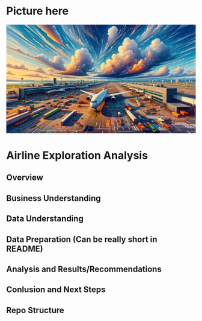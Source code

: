 # Picture here
![Alt text](airplane_readme_final.png)
# Airline Exploration Analysis 
## Overview
## Business Understanding
## Data Understanding
## Data Preparation (Can be really short in README)
## Analysis and Results/Recommendations
## Conlusion and Next Steps
## Repo Structure
